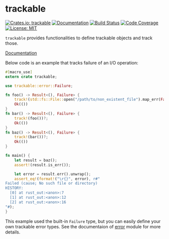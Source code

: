 trackable
=========

[![Crates.io: trackable](https://img.shields.io/crates/v/trackable.svg)](https://crates.io/crates/trackable)
[![Documentation](https://docs.rs/trackable/badge.svg)](https://docs.rs/trackable)
[![Build Status](https://travis-ci.org/sile/trackable.svg?branch=master)](https://travis-ci.org/sile/trackable)
[![Code Coverage](https://codecov.io/gh/sile/trackable/branch/master/graph/badge.svg)](https://codecov.io/gh/sile/trackable/branch/master)
[![License: MIT](https://img.shields.io/badge/license-MIT-blue.svg)](LICENSE)

`trackable` provides functionalities to define trackable objects and track those.

[Documentation](https://docs.rs/trackable)

Below code is an example that tracks failure of an I/O operation:

```rust
#[macro_use]
extern crate trackable;

use trackable::error::Failure;

fn foo() -> Result<(), Failure> {
    track!(std::fs::File::open("/path/to/non_existent_file").map_err(Failure::from_error))?;
    Ok(())
}
fn bar() -> Result<(), Failure> {
    track!(foo())?;
    Ok(())
}
fn baz() -> Result<(), Failure> {
    track!(bar())?;
    Ok(())
}

fn main() {
    let result = baz();
    assert!(result.is_err());

    let error = result.err().unwrap();
    assert_eq!(format!("\r{}", error), r#"
Failed (cause; No such file or directory)
HISTORY:
  [0] at rust_out:<anon>:7
  [1] at rust_out:<anon>:12
  [2] at rust_out:<anon>:16
"#);
}
```

This example used the built-in `Failure` type, but you can easily define your own trackable error types.
See the documentaion of [error](https://docs.rs/trackable/0.2/trackable/error/index.html) module for more details.
